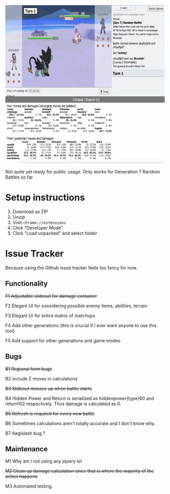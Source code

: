 <p align="center">
  <img src="https://github.com/ridoy/pokemon-showdown-god-mode/blob/main/img/alphademo2.png" height="500px">
  </p>

Not quite yet ready for public usage. Only works for Generation 7 Random Battles so far.

# Setup instructions

1. Download as ZIP
2. Unzip
3. Visit `chrome://extensions`
4. Click "Developer Mode"
5. Click "Load unpacked" and select folder

# Issue Tracker

Because using the Github issue tracker feels too fancy for now.

## Functionality
~~F1 Adjustable slideout for damage container~~

F2 Elegant UI for considering possible enemy items, abilities, terrain

F3 Elegant UI for entire matrix of matchups

F4 Add other generations (this is crucial if I ever want anyone to use this tool)

F5 Add support for other generations and game modes

## Bugs
~~B1 Regional form bugs~~

B2 include Z moves in calculations

~~B3 Slideout messes up when battle starts~~

B4 Hidden Power and Return is serialized as hiddenpower{type}60 and return102 respectively. Thus damage is calculated as 0.

~~B5 Refresh is required for every new battle~~

B6 Sometimes calculations aren't totally accurate and I don't know why.

B7 Aegislash bug ?

## Maintenance

M1 Why am I not using any jquery lol

~~M2 Clean up damage calculation since that is where the majority of the action happens~~

M3 Automated testing.
